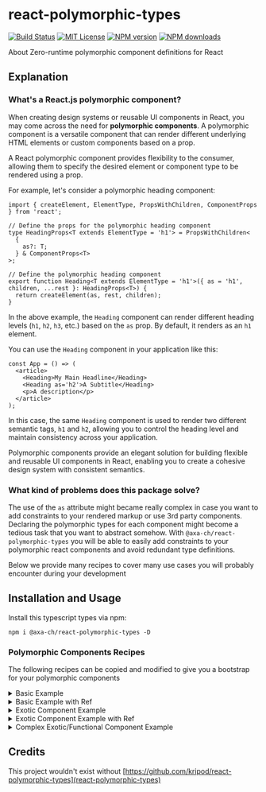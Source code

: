 # react-polymorphic-types

[![Build Status][ci-image]][ci-url]
[![MIT License][license-image]][license-url]
[![NPM version][npm-version-image]][npm-url]
[![NPM downloads][npm-downloads-image]][npm-url]

About Zero-runtime polymorphic component definitions for React

## Explanation

### What's a React.js polymorphic component?

When creating design systems or reusable UI components in React, you may come across the need for **polymorphic components**.
A polymorphic component is a versatile component that can render different underlying HTML elements or custom components based on a prop.

A React polymorphic component provides flexibility to the consumer, allowing them to specify the desired element or component type to be rendered using a prop.

For example, let's consider a polymorphic heading component:

```tsx
import { createElement, ElementType, PropsWithChildren, ComponentProps } from 'react';

// Define the props for the polymorphic heading component
type HeadingProps<T extends ElementType = 'h1'> = PropsWithChildren<
  {
    as?: T;
  } & ComponentProps<T>
>;

// Define the polymorphic heading component
export function Heading<T extends ElementType = 'h1'>({ as = 'h1', children, ...rest }: HeadingProps<T>) {
  return createElement(as, rest, children);
}
```

In the above example, the `Heading` component can render different heading levels (`h1`, `h2`, `h3`, etc.) based on the `as` prop. By default, it renders as an `h1` element.

You can use the `Heading` component in your application like this:

```tsx
const App = () => (
  <article>
    <Heading>My Main Headline</Heading>
    <Heading as='h2'>A Subtitle</Heading>
    <p>A description</p>
  </article>
);
```

In this case, the same `Heading` component is used to render two different semantic tags, `h1` and `h2`, allowing you to control the heading level and maintain consistency across your application.

Polymorphic components provide an elegant solution for building flexible and reusable UI components in React, enabling you to create a cohesive design system with consistent semantics.

### What kind of problems does this package solve?

The use of the `as` attribute might became really complex in case you want to add constraints to your rendered markup or use 3rd party components.
Declaring the polymorphic types for each component might become a tedious task that you want to abstract somehow.
With `@axa-ch/react-polymorphic-types` you will be able to easily add constraints to your polymorphic react components and avoid redundant type definitions.

Below we provide many recipes to cover many use cases you will probably encounter during your development

## Installation and Usage

Install this typescript types via npm:

```shell
npm i @axa-ch/react-polymorphic-types -D
```

### Polymorphic Components Recipes

The following recipes can be copied and modified to give you a bootstrap for your polymorphic components

<details>
 <summary>Basic Example</summary>

This component is a simple polymorphic heading element. Its size and markup can be independently defined using its props

```tsx
import { ComponentPropsWithoutRef, createElement, ElementType } from 'react';
import { PolymorphicProps } from '@axa-ch/react-polymorphic-types';

// Default HTML element if the "as" prop is not provided
export const HeadingDefaultElement: ElementType = 'h1';
// List of allowed HTML Element that can be passed via "as" prop
export type HeadingAllowedElements = 'h1' | 'h2' | 'h3' | 'h4' | 'h5' | 'h6';
export type HeadingSizes = 1 | 2 | 3 | 4 | 5 | 6;

// Component-specific props
export type HeadingOwnProps<T extends HeadingAllowedElements> = ComponentPropsWithoutRef<T> & {
  size?: HeadingSizes;
};

// Extend own props with others inherited from the underlying element type
// Own props take precedence over the inherited ones
export type HeadingProps<T extends HeadingAllowedElements = typeof HeadingDefaultElement> = PolymorphicProps<
  HeadingOwnProps<T>,
  T,
  HeadingAllowedElements
>;

export const Heading = <T extends HeadingAllowedElements>({
  as,
  size,
  className,
  children,
  ...rest
}: HeadingProps<T>) => {
  const element: HeadingAllowedElements = as || HeadingDefaultElement;

  return createElement(
    element,
    {
      ...rest,
      className: `${className} size-${size || 1}`,
    },
    children,
  );
};
```

You can use the `Heading` component in your application like this:

```tsx
const App = () => (
  <article>
    <Heading
      as='h1'
      size={2}
    >
      My Main Headline
    </Heading>
    <Heading
      as='h2'
      size={5}
    >
      A Subtitle
    </Heading>

    {/* The following component will throw a typescript error because 'div's are not allowed here */}
    <Heading
      as='div'
      size={5}
    >
      A Subtitle
    </Heading>
    <p>A description</p>
  </article>
);
```

</details>

<details>
 <summary>Basic Example with Ref</summary>

This example is similar to the above but it allows the use of React refs:

```tsx
import { ComponentPropsWithoutRef, createElement, ElementType, forwardRef } from 'react';
import { PolymorphicProps, PolymorphicForwardedRef } from '@axa-ch/react-polymorphic-types';

// Default HTML element if the "as" prop is not provided
export const HeadingDefaultElement: ElementType = 'h1';
// List of allowed HTML Element that can be passed via "as" prop
export type HeadingAllowedElements = 'h1' | 'h2' | 'h3' | 'h4' | 'h5' | 'h6';
export type HeadingSizes = 1 | 2 | 3 | 4 | 5 | 6;

// Component-specific props
export type HeadingOwnProps<T extends HeadingAllowedElements> = ComponentPropsWithoutRef<T> & {
  size?: HeadingSizes;
};

export const Heading = forwardRef(
  <T extends HeadingAllowedElements>(
    { as, size, className, children, ...rest }: PolymorphicProps<HeadingOwnProps<T>, T, HeadingAllowedElements>,
    // notice the use of the PolymorphicForwardedRef type here
    ref: PolymorphicForwardedRef<T>,
  ) => {
    const element: HeadingAllowedElements = as || HeadingDefaultElement;

    return createElement(
      element,
      {
        ...rest,
        ref,
        className: `${className} size-${size || 1}`,
      },
      children,
    );
  },
);
```

Using the `@axa-ch/react-polymorphic-types` types will allow you automatically to infer the proper ref DOM node

```tsx
const App = () => {
  // the use of HTMLHeadingElement type safe
  const ref = useRef<HTMLHeadingElement | null>(null);

  return (
    <Heading
      ref={ref}
      as='h2'
    />
  );
};
```

</details>

<details>
 <summary>Exotic Component Example</summary>

Polymorphic exotic components allow you to use either DOM nodes or custom rendering functions for your HTML

```tsx
import { ComponentPropsWithoutRef, createElement, ElementType, ExoticComponent } from 'react';
import { PolymorphicExoticProps, PolymorphicProps } from '@axa-ch/react-polymorphic-types';

// Default HTML element if the "as" prop is not provided
export const ContainerDefaultElement: ElementType = 'div';
// List of allowed HTML Element that can be passed via "as" prop
export type ContainerAllowedDOMElements = 'div' | 'article' | 'section';
export type ContainerAllowedElements = ContainerAllowedDOMElements | ExoticComponent;

// Component-specific props
export type ContainerOwnProps<T extends ContainerAllowedDOMElements> = ComponentPropsWithoutRef<T>;

// Extend own props with others inherited from the underlying element type
// Own props take precedence over the inherited ones
export type ContainerProps<T extends ContainerAllowedElements> = T extends ContainerAllowedDOMElements
  ? PolymorphicProps<ContainerOwnProps<T>, T, ContainerAllowedDOMElements>
  : PolymorphicExoticProps<ContainerOwnProps<ContainerAllowedDOMElements>, T, ContainerAllowedDOMElements>;

export const Container = <T extends ContainerAllowedElements>({
  as,
  className,
  children,
  ...rest
}: ContainerProps<T>) => {
  const element: ContainerAllowedElements = as || ContainerDefaultElement;

  return createElement(
    element,
    {
      ...rest,
      className,
    },
    children,
  );
};
```

The above component will work with straight html nodes or with external exotic components like for example the ones provided by [framer-motion](https://www.framer.com/motion/)

```tsx
import { motion } from 'framer-motion';
const App = () => (
  <>
    <Container as={'div'} />
    {/* notice that the exotic props here will be automatically inferred */}
    <Container
      as={motion.article}
      layout
    />
  </>
);
```

</details>

<details>
 <summary>Exotic Component Example with Ref</summary>

Polymorphic exotic component using refs are a bit more complex and require some additional code to work properly:

```tsx
import { ComponentPropsWithoutRef, createElement, ElementType, ExoticComponent, memo } from 'react';
import { PolymorphicProps, PolymorphicForwardedRef } from '@axa-ch/react-polymorphic-types';

// Default HTML element if the "as" prop is not provided
export const ContainerDefaultElement: ElementType = 'div';
// List of allowed HTML Element that can be passed via "as" prop
export type ContainerAllowedDOMElements = 'div' | 'article' | 'section';
export type ContainerAllowedElements = ContainerAllowedDOMElements | ExoticComponent;

// Component-specific props
export type ContainerOwnProps<T extends ContainerAllowedDOMElements> = ComponentPropsWithoutRef<T>;

// Extend own props with others inherited from the underlying element type
// Own props take precedence over the inherited ones
export type ContainerProps<T extends ContainerAllowedElements> = T extends ContainerAllowedDOMElements
  ? PolymorphicProps<ContainerOwnProps<T>, T, ContainerAllowedDOMElements>
  : PolymorphicExoticProps<ContainerOwnProps<ContainerAllowedDOMElements>, T, ContainerAllowedDOMElements>;

export const ContainerInner = <T extends ContainerAllowedElements>({
  as,
  className,
  children,
  ...rest
}: ContainerProps<T>) => {
  const element: ContainerAllowedElements = as || ContainerDefaultElement;

  return createElement(
    element,
    {
      ...rest,
      className,
    },
    children,
  );
};

// Memo with generics is tricky
// see also https://fettblog.eu/typescript-react-generic-forward-refs/
export const Container = memo(ContainerInner) as <T extends ContainerAllowedElements>(
  // eslint-disable-next-line no-use-before-define
  props: ContainerProps<T>,
) => ReturnType<typeof ContainerInner>;
```

With the above example DOM Nodes will be automatically inferred also using 3rd party exotic rendering functions:

```tsx
import { motion } from 'framer-motion';
const App = () => (
  <>
    <Container as={'div'} />
    {/* notice that the exotic props here will be automatically inferred */}
    <Container
      as={motion.article}
      layout
    />
  </>
);
const App = () => {
  const div = useRef<HTMLDivElement | null>(null);
  // article and other html5 tags are just of type HTMLElement
  const article = useRef<HTMLElement | null>(null);

  return (
    <>
      <Container
        ref={div}
        as={'div'}
      />
      <Container
        ref={article}
        as={motion.article}
        layout
      />
    </>
  );
};
```

</details>

<details>
 <summary>Complex Exotic/Functional Component Example</summary>

This example combines multiple rendering strategies for your component in order allow the maximum flexibility to its consumers:

```tsx
// We need to infer the functional component properties so any in this case is needed
// You can also add strict types for your functional components but it will reduce its flexibility
/* eslint-disable @typescript-eslint/no-explicit-any */
import { ComponentPropsWithoutRef, createElement, ElementType, ExoticComponent, FC } from 'react';
import { PolymorphicFunctionalProps, PolymorphicExoticProps, PolymorphicProps } from '../../index';

// Default HTML element if the "as" prop is not provided
export const ContainerDefaultElement: ElementType = 'div';
// List of allowed HTML Element that can be passed via "as" prop
export type ContainerAllowedDOMElements = 'div' | 'article' | 'section';
export type ContainerAllowedElements = ContainerAllowedDOMElements | ExoticComponent | FC<any>;

// Component-specific props
export type ContainerOwnProps<T extends ContainerAllowedDOMElements> = ComponentPropsWithoutRef<T>;

// Extend own props with others inherited from the underlying element type
// Own props take precedence over the inherited ones
export type ContainerProps<T extends ContainerAllowedElements> = T extends ContainerAllowedDOMElements
  ? PolymorphicProps<ContainerOwnProps<T>, T, ContainerAllowedDOMElements>
  : T extends FC<any>
  ? PolymorphicFunctionalProps<ContainerOwnProps<ContainerAllowedDOMElements>, T, ContainerAllowedDOMElements>
  : PolymorphicExoticProps<ContainerOwnProps<ContainerAllowedDOMElements>, T, ContainerAllowedDOMElements>;

export const Container = <T extends ContainerAllowedElements>({
  as,
  className,
  children,
  ...rest
}: ContainerProps<T>) => {
  const element: ContainerAllowedElements = as || ContainerDefaultElement;

  return createElement(
    element,
    {
      ...rest,
      className,
    },
    children,
  );
};
```

Let's see how we can use the above component with all its possible rendering options:

```tsx
import { motion } from 'framer-motion';

type FooProps = ComponentPropsWithoutRef<'div'> & { size: 'small' | 'large'; name: string };

const Foo: FC<FooProps> = ({ className, size = 'large', ...rest }) => (
  <div
    {...rest}
    className={`${className} the-foo ${size}`}
  />
);

const App = () => (
  <>
    <Container as={'div'} />
    <Container
      size={'small'}
      name={'foo'}
      as={Foo}
    />
    <Container
      as={motion.div}
      layout
      animate
    />
  </>
);
```

</details>

## Credits

This project wouldn't exist without [https://github.com/kripod/react-polymorphic-types](react-polymorphic-types)

[ci-image]: https://img.shields.io/github/actions/workflow/status/axa-ch/react-polymorphic-types/ci.yml?style=flat-square&branch=main
[ci-url]: https://github.com/axa-ch/react-polymorphic-types/actions
[license-image]: http://img.shields.io/badge/license-MIT-000000.svg?style=flat-square
[license-url]: LICENSE
[npm-version-image]: https://img.shields.io/npm/v/@axa-ch/react-polymorphic-types.svg?style=flat-square
[npm-downloads-image]: https://img.shields.io/npm/dm/@axa-ch/react-polymorphic-types.svg?style=flat-square
[npm-url]: https://npmjs.org/package/@axa-ch/react-polymorphic-types
